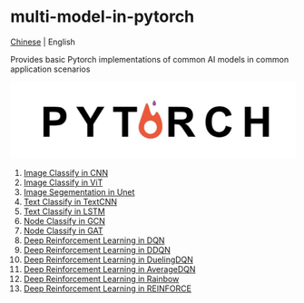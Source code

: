 # multi-model-in-pytorch

[Chinese](README_cn.md) | English

Provides basic Pytorch implementations of common AI models in common application scenarios

![img](logo.jpg)

1. [Image Classify in CNN](image_classify_in_CNN/README.md)
2. [Image Classify in ViT](image_classify_in_ViT/README.md)
3. [Image Segementation in Unet](image_segementation_in_Unet/README.md)
4. [Text Classify in TextCNN](text_classify_in_TextCNN/README.md)
5. [Text Classify in LSTM](text_classify_in_LSTM/README.md)
6. [Node Classify in GCN](node_classify_in_GCN/README.md)
7. [Node Classify in GAT](node_classify_in_GAT/README.md)
8. [Deep Reinforcement Learning in DQN](DRL_in_DQN/README.md)
9. [Deep Reinforcement Learning in DDQN](DRL_in_DDQN/README.md)
10. [Deep Reinforcement Learning in DuelingDQN](DRL_in_DuelingDQN/README.md)
11. [Deep Reinforcement Learning in AverageDQN](DRL_in_AverageDQN/README.md)
12. [Deep Reinforcement Learning in Rainbow](DRL_in_Rainbow/README.md)
13. [Deep Reinforcement Learning in REINFORCE](DRL_in_REINFORCE/README.md)